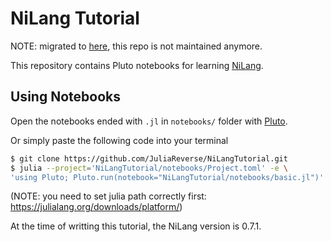 # NiLang Tutorial

NOTE: migrated to [here](https://giggleliu.github.io/NiLang.jl/dev/notebooks/basic.html), this repo is not maintained anymore.

This repository contains Pluto notebooks for learning [NiLang](https://github.com/GiggleLiu/NiLang.jl).

## Using Notebooks
Open the notebooks ended with `.jl` in `notebooks/` folder with [Pluto](https://github.com/fonsp/Pluto.jl).

Or simply paste the following code into your terminal
```bash
$ git clone https://github.com/JuliaReverse/NiLangTutorial.git
$ julia --project='NiLangTutorial/notebooks/Project.toml' -e \
'using Pluto; Pluto.run(notebook="NiLangTutorial/notebooks/basic.jl")'
```
(NOTE: you need to set julia path correctly first: https://julialang.org/downloads/platform/)

At the time of writting this tutorial, the NiLang version is 0.7.1.

